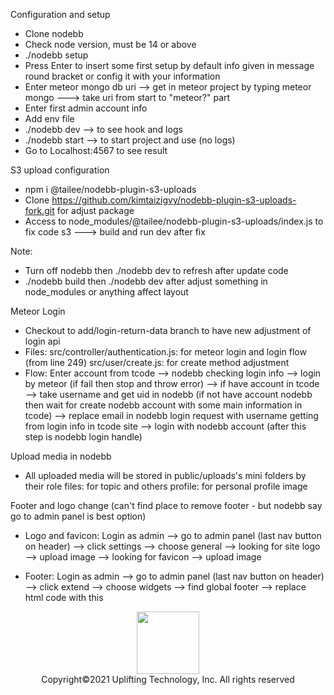 Configuration and setup
- Clone nodebb
- Check node version, must be 14 or above
- ./nodebb setup
- Press Enter to insert some first setup by default info given in message round bracket or config it with your information
- Enter meteor mongo db uri --> get in meteor project by typing meteor mongo ---> take uri from start to "meteor?" part
- Enter first admin account info
- Add env file
- ./nodebb dev —> to see hook and logs
- ./nodebb start —> to start project and use (no logs)
- Go to Localhost:4567 to see result

S3 upload configuration
- npm i @tailee/nodebb-plugin-s3-uploads
- Clone https://github.com/kimtaizigvy/nodebb-plugin-s3-uploads-fork.git for adjust package
- Access to node_modules/@tailee/nodebb-plugin-s3-uploads/index.js to fix code s3 ---> build and run dev after fix

Note:
- Turn off nodebb then ./nodebb dev to refresh after update code
- ./nodebb build then ./nodebb dev after adjust something in node_modules or anything affect layout


Meteor Login
 - Checkout to add/login-return-data branch to have new adjustment of login api
 - Files:
 	src/controller/authentication.js: for meteor login and login flow (from line 249)
	src/user/create.js: for create method adjustment
 - Flow:
 			Enter account from tcode
			 --> nodebb checking login info
			 --> login by meteor (if fail then stop and throw error)
			 --> if have account in tcode
			 --> take username and get uid in nodebb
			 (if not have account nodebb then wait for create nodebb account with some main information in tcode)
			 --> replace email in nodebb login request with username getting from login info in tcode site
			 --> login with nodebb account (after this step is nodebb login handle)


Upload media in nodebb
 - All uploaded media will be stored in public/uploads's mini folders by their role
   files: for topic and others
	 profile: for personal profile image


Footer and logo change (can't find place to remove footer - but nodebb say go to admin panel is best option)

- Logo and favicon: Login as admin --> go to admin panel (last nav button on header) --> click settings --> choose general
  --> looking for site logo --> upload image
	--> looking for favicon --> upload image

- Footer: Login as admin
--> go to admin panel (last nav button on header)
--> click extend
--> choose widgets
--> find global footer
--> replace html code with this
<footer id="footer" class="container footer">
	<div style="display: flex; flex-direction: column; align-items: center;">
		<img src="https://cdn.jsdelivr.net/gh/ZigvyCorp/tcode-static-files@master/images/CreatiCode_EN.png" width="100px" />
    <span>Copyright©2021 Uplifting Technology, Inc. All rights reserved</span>
	</div>
</footer>